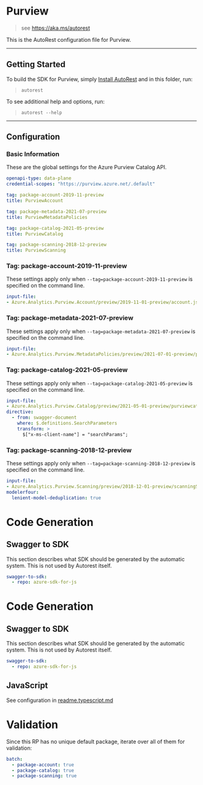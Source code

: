 # Purview

> see https://aka.ms/autorest

This is the AutoRest configuration file for Purview.

---

## Getting Started

To build the SDK for Purview, simply [Install AutoRest](https://aka.ms/autorest/install) and in this folder, run:

> `autorest`

To see additional help and options, run:

> `autorest --help`
---

## Configuration

### Basic Information

These are the global settings for the Azure Purview Catalog API.

``` yaml
openapi-type: data-plane
credential-scopes: "https://purview.azure.net/.default"
```

``` yaml $(package-account)
tag: package-account-2019-11-preview
title: PurviewAccount
```

``` yaml $(package-metadata)
tag: package-metadata-2021-07-preview
title: PurviewMetadataPolicies
```

``` yaml $(package-catalog)
tag: package-catalog-2021-05-preview
title: PurviewCatalog
```

``` yaml $(package-scanning)
tag: package-scanning-2018-12-preview
title: PurviewScanning
```

### Tag: package-account-2019-11-preview
These settings apply only when `--tag=package-account-2019-11-preview` is specified on the command line.

``` yaml $(tag) == 'package-account-2019-11-preview'
input-file:
- Azure.Analytics.Purview.Account/preview/2019-11-01-preview/account.json
```

### Tag: package-metadata-2021-07-preview
These settings apply only when `--tag=package-metadata-2021-07-preview` is specified on the command line.

``` yaml $(tag) == 'package-metadata-2021-07-preview'
input-file:
- Azure.Analytics.Purview.MetadataPolicies/preview/2021-07-01-preview/purviewMetadataPolicy.json
```

### Tag: package-catalog-2021-05-preview
These settings apply only when `--tag=package-catalog-2021-05-preview` is specified on the command line.

``` yaml $(tag) == 'package-catalog-2021-05-preview'
input-file:
- Azure.Analytics.Purview.Catalog/preview/2021-05-01-preview/purviewcatalog.json
directive:
  - from: swagger-document
    where: $.definitions.SearchParameters
    transform: >
      $["x-ms-client-name"] = "searchParams";
```

### Tag: package-scanning-2018-12-preview
These settings apply only when `--tag=package-scanning-2018-12-preview` is specified on the command line.

``` yaml $(tag) == 'package-scanning-2018-12-preview'
input-file:
- Azure.Analytics.Purview.Scanning/preview/2018-12-01-preview/scanningService.json
modelerfour:
  lenient-model-deduplication: true
```

# Code Generation

## Swagger to SDK

This section describes what SDK should be generated by the automatic system.
This is not used by Autorest itself.

``` yaml $(swagger-to-sdk)
swagger-to-sdk:
  - repo: azure-sdk-for-js
```

# Code Generation

## Swagger to SDK

This section describes what SDK should be generated by the automatic system.
This is not used by Autorest itself.

``` yaml $(swagger-to-sdk)
swagger-to-sdk:
  - repo: azure-sdk-for-js
```


## JavaScript

See configuration in [readme.typescript.md](./readme.typescript.md)
# Validation

Since this RP has no unique default package, iterate over all of them for validation:

``` yaml $(validation)
batch:
  - package-account: true
  - package-catalog: true
  - package-scanning: true
```
